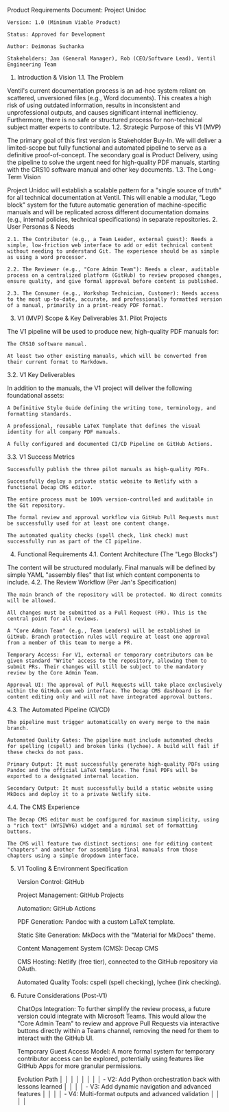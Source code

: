 Product Requirements Document: Project Unidoc

    Version: 1.0 (Minimum Viable Product)

    Status: Approved for Development

    Author: Deimonas Suchanka

    Stakeholders: Jan (General Manager), Rob (CEO/Software Lead), Ventil Engineering Team

1. Introduction & Vision
1.1. The Problem

Ventil's current documentation process is an ad-hoc system reliant on scattered, unversioned files (e.g., Word documents). This creates a high risk of using outdated information, results in inconsistent and unprofessional outputs, and causes significant internal inefficiency. Furthermore, there is no safe or structured process for non-technical subject matter experts to contribute.
1.2. Strategic Purpose of this V1 (MVP)

The primary goal of this first version is Stakeholder Buy-In. We will deliver a limited-scope but fully functional and automated pipeline to serve as a definitive proof-of-concept. The secondary goal is Product Delivery, using the pipeline to solve the urgent need for high-quality PDF manuals, starting with the CRS10 software manual and other key documents.
1.3. The Long-Term Vision

Project Unidoc will establish a scalable pattern for a "single source of truth" for all technical documentation at Ventil. This will enable a modular, "Lego block" system for the future automatic generation of machine-specific manuals and will be replicated across different documentation domains (e.g., internal policies, technical specifications) in separate repositories.
2. User Personas & Needs

    2.1. The Contributor (e.g., a Team Leader, external guest): Needs a simple, low-friction web interface to add or edit technical content without needing to understand Git. The experience should be as simple as using a word processor.

    2.2. The Reviewer (e.g., "Core Admin Team"): Needs a clear, auditable process on a centralized platform (GitHub) to review proposed changes, ensure quality, and give formal approval before content is published.

    2.3. The Consumer (e.g., Workshop Technician, Customer): Needs access to the most up-to-date, accurate, and professionally formatted version of a manual, primarily in a print-ready PDF format.

3. V1 (MVP) Scope & Key Deliverables
3.1. Pilot Projects

The V1 pipeline will be used to produce new, high-quality PDF manuals for:

    The CRS10 software manual.

    At least two other existing manuals, which will be converted from their current format to Markdown.

3.2. V1 Key Deliverables

In addition to the manuals, the V1 project will deliver the following foundational assets:

    A Definitive Style Guide defining the writing tone, terminology, and formatting standards.

    A professional, reusable LaTeX Template that defines the visual identity for all company PDF manuals.

    A fully configured and documented CI/CD Pipeline on GitHub Actions.

3.3. V1 Success Metrics

    Successfully publish the three pilot manuals as high-quality PDFs.

    Successfully deploy a private static website to Netlify with a functional Decap CMS editor.

    The entire process must be 100% version-controlled and auditable in the Git repository.

    The formal review and approval workflow via GitHub Pull Requests must be successfully used for at least one content change.

    The automated quality checks (spell check, link check) must successfully run as part of the CI pipeline.

4. Functional Requirements
4.1. Content Architecture (The "Lego Blocks")

The content will be structured modularly. Final manuals will be defined by simple YAML "assembly files" that list which content components to include.
4.2. The Review Workflow (Per Jan's Specification)

    The main branch of the repository will be protected. No direct commits will be allowed.

    All changes must be submitted as a Pull Request (PR). This is the central point for all reviews.

    A "Core Admin Team" (e.g., Team Leaders) will be established in GitHub. Branch protection rules will require at least one approval from a member of this team to merge a PR.

    Temporary Access: For V1, external or temporary contributors can be given standard "Write" access to the repository, allowing them to submit PRs. Their changes will still be subject to the mandatory review by the Core Admin Team.

    Approval UI: The approval of Pull Requests will take place exclusively within the GitHub.com web interface. The Decap CMS dashboard is for content editing only and will not have integrated approval buttons.

4.3. The Automated Pipeline (CI/CD)

    The pipeline must trigger automatically on every merge to the main branch.

    Automated Quality Gates: The pipeline must include automated checks for spelling (cspell) and broken links (lychee). A build will fail if these checks do not pass.

    Primary Output: It must successfully generate high-quality PDFs using Pandoc and the official LaTeX template. The final PDFs will be exported to a designated internal location.

    Secondary Output: It must successfully build a static website using MkDocs and deploy it to a private Netlify site.

4.4. The CMS Experience

    The Decap CMS editor must be configured for maximum simplicity, using a "rich text" (WYSIWYG) widget and a minimal set of formatting buttons.

    The CMS will feature two distinct sections: one for editing content "chapters" and another for assembling final manuals from those chapters using a simple dropdown interface.

5. V1 Tooling & Environment Specification

    Version Control: GitHub

    Project Management: GitHub Projects

    Automation: GitHub Actions

    PDF Generation: Pandoc with a custom LaTeX template.

    Static Site Generation: MkDocs with the "Material for MkDocs" theme.

    Content Management System (CMS): Decap CMS

    CMS Hosting: Netlify (free tier), connected to the GitHub repository via OAuth.

    Automated Quality Tools: cspell (spell checking), lychee (link checking).

6. Future Considerations (Post-V1)

    ChatOps Integration: To further simplify the review process, a future version could integrate with Microsoft Teams. This would allow the "Core Admin Team" to review and approve Pull Requests via interactive buttons directly within a Teams channel, removing the need for them to interact with the GitHub UI.

    Temporary Guest Access Model: A more formal system for temporary contributor access can be explored, potentially using features like GitHub Apps for more granular permissions.


     Evolution Path                                                                                                                                              │ │
│ │                                                                                                                                                             │ │
│ │ - V2: Add Python orchestration back with lessons learned                                                                                                    │ │
│ │ - V3: Add dynamic navigation and advanced features                                                                                                          │ │
│ │ - V4: Multi-format outputs and advanced validation                                                                                                          │ │
│ │                                                               